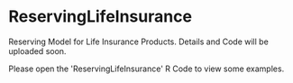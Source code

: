 # ReservingLifeInsurance
Reserving Model for Life Insurance Products. Details and Code will be uploaded soon.

Please open the 'ReservingLifeInsurance' R Code to view some examples.
